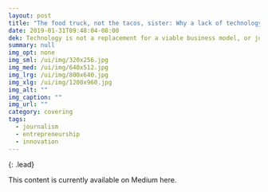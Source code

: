 ```yaml
---
layout: post
title: "The food truck, not the tacos, sister: Why a lack of technology is not the biggest crisis that journalism is facing right now"
date: 2019-01-31T09:48:04-08:00
dek: Technology is not a replacement for a viable business model, or journalists who are as passionate about owning their financial future as they are about reporting.
summary: null
img_opt: none
img_sml: /ui/img/320x256.jpg
img_med: /ui/img/640x512.jpg
img_lrg: /ui/img/800x640.jpg
img_xlg: /ui/img/1200x960.jpg
img_alt: ""
img_caption: ""
img_url: ""
category: covering
tags: 
  - journalism
  - entrepreneurship
  - innovation
---
```


{: .lead}

This content is currently available on Medium here.
